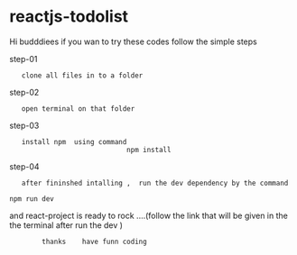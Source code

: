 # reactjs-todolist
 Hi budddiees 
 if  you wan to try these codes follow the simple steps 

 step-01 

       clone all files in to a folder 

 step-02

       open terminal on that folder 

step-03 

       install npm  using command 
                                 npm install

step-04 

       after fininshed intalling ,  run the dev dependency by the command 
                                                                          npm run dev 





 and react-project is ready to rock ....(follow the link that will be given in the the terminal after run the dev )



            thanks    have funn coding 


            
